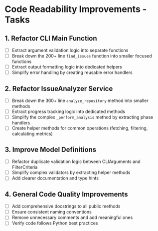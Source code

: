 # Code Readability Improvements - Tasks

## 1. Refactor CLI Main Function
- [ ] Extract argument validation logic into separate functions
- [ ] Break down the 200+ line `find_issues` function into smaller focused functions
- [ ] Extract output formatting logic into dedicated helpers
- [ ] Simplify error handling by creating reusable error handlers

## 2. Refactor IssueAnalyzer Service
- [ ] Break down the 300+ line `analyze_repository` method into smaller methods
- [ ] Extract progress tracking logic into dedicated methods
- [ ] Simplify the complex `_perform_analysis` method by extracting phase handlers
- [ ] Create helper methods for common operations (fetching, filtering, calculating metrics)

## 3. Improve Model Definitions
- [ ] Refactor duplicate validation logic between CLIArguments and FilterCriteria
- [ ] Simplify complex validators by extracting helper methods
- [ ] Add clearer documentation and type hints

## 4. General Code Quality Improvements
- [ ] Add comprehensive docstrings to all public methods
- [ ] Ensure consistent naming conventions
- [ ] Remove unnecessary comments and add meaningful ones
- [ ] Verify code follows Python best practices